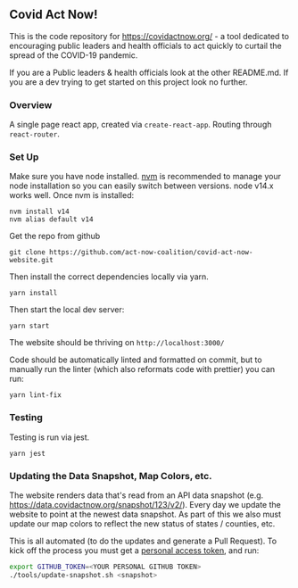 ## Covid Act Now!

This is the code repository for https://covidactnow.org/ - a tool dedicated to encouraging public leaders and health officials to act quickly to curtail the spread of the COVID-19 pandemic.

If you are a Public leaders & health officials look at the other README.md.
If you are a dev trying to get started on this project look no further.

### Overview

A single page react app, created via `create-react-app`. Routing through `react-router`.


### Set Up

Make sure you have node installed. [nvm](https://github.com/nvm-sh/nvm) is recommended to manage your node installation so you can easily switch between versions.  node v14.x works well. Once nvm is installed:
```
nvm install v14
nvm alias default v14
```

Get the repo from github
```
git clone https://github.com/act-now-coalition/covid-act-now-website.git
```

Then install the correct dependencies locally via yarn.
```
yarn install
```

Then start the local dev server:
```
yarn start
```

The website should be thriving on `http://localhost:3000/`


Code should be automatically linted and formatted on commit, but to manually run the linter (which also reformats code with prettier) you can run:
```
yarn lint-fix
```

### Testing

Testing is run via jest.
```
yarn jest
```

### Updating the Data Snapshot, Map Colors, etc.
The website renders data that's read from an API data snapshot (e.g.
https://data.covidactnow.org/snapshot/123/v2/). Every day we update the website
to point at the newest data snapshot. As part of this we also must update our
map colors to reflect the new status of states / counties, etc.

This is all automated (to do the updates and generate a Pull Request). To kick off the process you must get a
[personal access token](https://help.github.com/en/github/authenticating-to-github/creating-a-personal-access-token-for-the-command-line),
and run:

```bash
export GITHUB_TOKEN=<YOUR PERSONAL GITHUB TOKEN>
./tools/update-snapshot.sh <snapshot>
```
